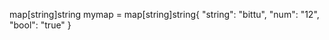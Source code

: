 map[string]string mymap = map[string]string{
    "string": "bittu",
    "num": "12",
    "bool": "true"
}